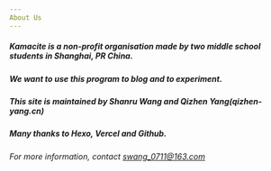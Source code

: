 ```yaml
--- 
About Us 
---
```

##### Kamacite is a non-profit organisation made by two middle school students in Shanghai, PR China.
##### We want to use this program to blog and to experiment.
##### This site is maintained by Shanru Wang and Qizhen Yang(qizhen-yang.cn)
##### Many thanks to Hexo, Vercel and Github.
###### For more information, contact swang_0711@163.com
